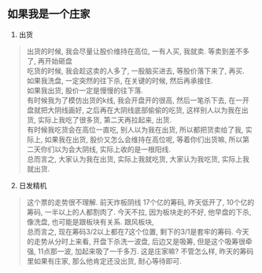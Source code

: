 ## 如果我是一个庄家

1. 出货
> 出货的时候, 我会尽量让股价维持在高位, 一有人买, 我就卖. 等卖到差不多了, 再开始砸盘  
> 吃货的时候, 我会趁这卖的人多了, 一股脑买进去, 等股价落下来了, 再买.   
> 如果我洗盘, 一定突然的往下杀, 在关键的时候, 然后再承接住.   
> 如果我出货, 股价一定是慢慢的往下落.   
> 有时候我为了模仿出货的k线, 我会开盘开的很高, 然后一笔杀下去, 在一开盘就把大阴线画好, 之后再在大阴线底部偷偷的吃货, 这样别人以为我在出货, 实际上我吃了很多货, 第二天再拉起来, 出货.   
> 有时候我吃货会在高位一直吃, 别人以为我在出货, 所以都把货卖给了我, 实际上, 如果我在出货, 股价又怎么会维持在高位呢, 等着你们出货嘛, 所以第二天你们以为会大阴线, 实际上收的是一根阳线.  
> 总而言之, 大家认为我在出货, 实际上我就吃货, 大家认为我吃货, 实际上我就出货.   

2. 日发精机  

> 这个票的走势很不理解. 前天炸板阴线 17个亿的筹码, 昨天低开了, 10个亿的筹码, 一半以上的人都割肉了. 今天不拉, 因为板块走的不好, 他早盘的下杀, 像洗盘, 也可能是跟板块有关系. 跟风板块,   
> 总而言之, 现在筹码3/2以上都在7这个位置, 剩下的3/1是套牢的筹码. 今天的走势从分时上来看, 开盘下杀洗一波盘, 后边又是吸筹, 但是这个吸筹很牵强, 11点那一波, 加起来吸了一千多万. 这是庄家嘛? 不管怎么样, 昨天的筹码里如果有庄家, 那么他肯定还没出货, 耐心等待即可. 
